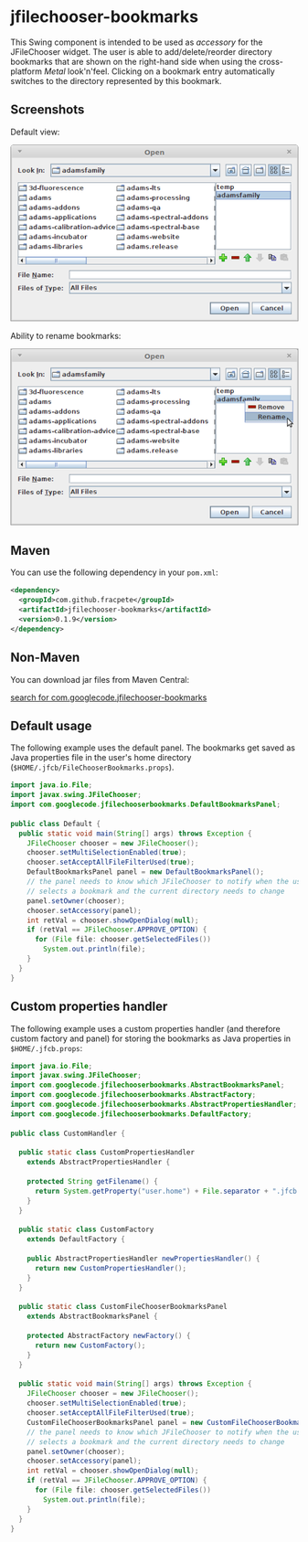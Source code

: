# jfilechooser-bookmarks

This Swing component is intended to be used as _accessory_ for the JFileChooser widget. The user is able to add/delete/reorder directory bookmarks that are shown on the right-hand side when using the cross-platform _Metal_ look'n'feel. Clicking on a bookmark entry automatically switches to the directory represented by this bookmark.

## Screenshots

Default view:

![Screenshot of panel with two bookmarks](src/site/resources/default.png)

Ability to rename bookmarks:

![Screenshot of panel with two bookmarks](src/site/resources/default_popup.png)


## Maven
You can use the following dependency in your `pom.xml`:
```xml
<dependency>
  <groupId>com.github.fracpete</groupId>
  <artifactId>jfilechooser-bookmarks</artifactId>
  <version>0.1.9</version>
</dependency>
```


## Non-Maven
You can download jar files from Maven Central:

[search for com.googlecode.jfilechooser-bookmarks](http://search.maven.org/#search|ga|1|g%3A%22com.googlecode.jfilechooser-bookmarks%22)


## Default usage
The following example uses the default panel. The bookmarks get saved as Java properties file in the user's home directory (`$HOME/.jfcb/FileChooserBookmarks.props`).

```java
import java.io.File;
import javax.swing.JFileChooser;
import com.googlecode.jfilechooserbookmarks.DefaultBookmarksPanel;

public class Default {
  public static void main(String[] args) throws Exception {
    JFileChooser chooser = new JFileChooser();
    chooser.setMultiSelectionEnabled(true);
    chooser.setAcceptAllFileFilterUsed(true);
    DefaultBookmarksPanel panel = new DefaultBookmarksPanel();
    // the panel needs to know which JFileChooser to notify when the user
    // selects a bookmark and the current directory needs to change
    panel.setOwner(chooser);
    chooser.setAccessory(panel);
    int retVal = chooser.showOpenDialog(null);
    if (retVal == JFileChooser.APPROVE_OPTION) {
      for (File file: chooser.getSelectedFiles())
        System.out.println(file);
    }
  }
}
```


## Custom properties handler ##
The following example uses a custom properties handler (and therefore custom factory and panel) for storing the bookmarks as Java properties in `$HOME/.jfcb.props`:

```java
import java.io.File;
import javax.swing.JFileChooser;
import com.googlecode.jfilechooserbookmarks.AbstractBookmarksPanel;
import com.googlecode.jfilechooserbookmarks.AbstractFactory;
import com.googlecode.jfilechooserbookmarks.AbstractPropertiesHandler;
import com.googlecode.jfilechooserbookmarks.DefaultFactory;

public class CustomHandler {
  
  public static class CustomPropertiesHandler
    extends AbstractPropertiesHandler {

    protected String getFilename() {
      return System.getProperty("user.home") + File.separator + ".jfcb.props";
    }
  }

  public static class CustomFactory
    extends DefaultFactory {
    
    public AbstractPropertiesHandler newPropertiesHandler() {
      return new CustomPropertiesHandler();
    }
  }
  
  public static class CustomFileChooserBookmarksPanel
    extends AbstractBookmarksPanel {

    protected AbstractFactory newFactory() {
      return new CustomFactory();
    }
  }
  
  public static void main(String[] args) throws Exception {
    JFileChooser chooser = new JFileChooser();
    chooser.setMultiSelectionEnabled(true);
    chooser.setAcceptAllFileFilterUsed(true);
    CustomFileChooserBookmarksPanel panel = new CustomFileChooserBookmarksPanel();
    // the panel needs to know which JFileChooser to notify when the user
    // selects a bookmark and the current directory needs to change
    panel.setOwner(chooser);
    chooser.setAccessory(panel);
    int retVal = chooser.showOpenDialog(null);
    if (retVal == JFileChooser.APPROVE_OPTION) {
      for (File file: chooser.getSelectedFiles())
        System.out.println(file);
    }
  }
}
```

